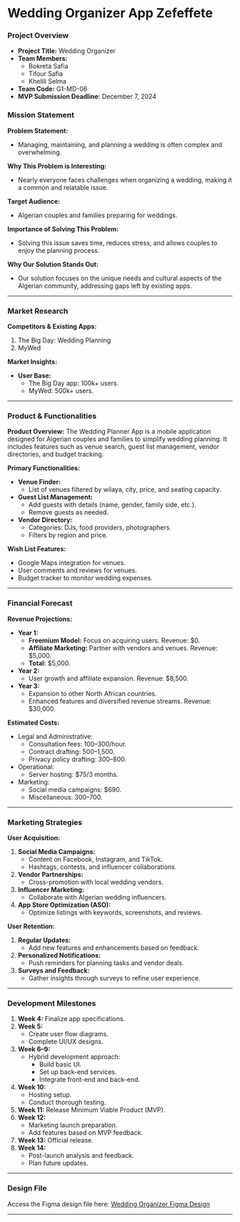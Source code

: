 # Wedding Organizer App Zefeffete

### **Project Overview**
- **Project Title:** Wedding Organizer
- **Team Members:**
  - Bokreta Safia  
  - Tifour Safia  
  - Khelili Selma  
- **Team Code:** G1-MD-06
- **MVP Submission Deadline:** December 7, 2024


### **Mission Statement**
**Problem Statement:**
- Managing, maintaining, and planning a wedding is often complex and overwhelming.

**Why This Problem is Interesting:**
- Nearly everyone faces challenges when organizing a wedding, making it a common and relatable issue.

**Target Audience:**
- Algerian couples and families preparing for weddings.

**Importance of Solving This Problem:**
- Solving this issue saves time, reduces stress, and allows couples to enjoy the planning process.

**Why Our Solution Stands Out:**
- Our solution focuses on the unique needs and cultural aspects of the Algerian community, addressing gaps left by existing apps.

---

### **Market Research**
**Competitors & Existing Apps:**
1. The Big Day: Wedding Planning
2. MyWed

**Market Insights:**
- **User Base:**
  - The Big Day app: 100k+ users.
  - MyWed: 500k+ users.

---

### **Product & Functionalities**
**Product Overview:**
The Wedding Planner App is a mobile application designed for Algerian couples and families to simplify wedding planning. It includes features such as venue search, guest list management, vendor directories, and budget tracking.

**Primary Functionalities:**
- **Venue Finder:**
  - List of venues filtered by wilaya, city, price, and seating capacity.
- **Guest List Management:**
  - Add guests with details (name, gender, family side, etc.).
  - Remove guests as needed.
- **Vendor Directory:**
  - Categories: DJs, food providers, photographers.
  - Filters by region and price.

**Wish List Features:**
- Google Maps integration for venues.
- User comments and reviews for venues.
- Budget tracker to monitor wedding expenses.

---

### **Financial Forecast**
**Revenue Projections:**
- **Year 1:**
  - **Freemium Model:** Focus on acquiring users. Revenue: $0.
  - **Affiliate Marketing:** Partner with vendors and venues. Revenue: $5,000.
  - **Total:** $5,000.
- **Year 2:**
  - User growth and affiliate expansion. Revenue: $8,500.
- **Year 3:**
  - Expansion to other North African countries.
  - Enhanced features and diversified revenue streams. Revenue: $30,000.

**Estimated Costs:**
- Legal and Administrative:
  - Consultation fees: $100–$300/hour.
  - Contract drafting: $500–$1,500.
  - Privacy policy drafting: $300–$800.
- Operational:
  - Server hosting: $75/3 months.
- Marketing:
  - Social media campaigns: $690.
  - Miscellaneous: $300–$700.

---

### **Marketing Strategies**
**User Acquisition:**
1. **Social Media Campaigns:**
   - Content on Facebook, Instagram, and TikTok.
   - Hashtags, contests, and influencer collaborations.
2. **Vendor Partnerships:**
   - Cross-promotion with local wedding vendors.
3. **Influencer Marketing:**
   - Collaborate with Algerian wedding influencers.
4. **App Store Optimization (ASO):**
   - Optimize listings with keywords, screenshots, and reviews.

**User Retention:**
1. **Regular Updates:**
   - Add new features and enhancements based on feedback.
2. **Personalized Notifications:**
   - Push reminders for planning tasks and vendor deals.
3. **Surveys and Feedback:**
   - Gather insights through surveys to refine user experience.

---

### **Development Milestones**
1. **Week 4:** Finalize app specifications.
2. **Week 5:**
   - Create user flow diagrams.
   - Complete UI/UX designs.
3. **Week 6–9:**
   - Hybrid development approach:
     - Build basic UI.
     - Set up back-end services.
     - Integrate front-end and back-end.
4. **Week 10:**
   - Hosting setup.
   - Conduct thorough testing.
5. **Week 11:** Release Minimum Viable Product (MVP).
6. **Week 12:**
   - Marketing launch preparation.
   - Add features based on MVP feedback.
7. **Week 13:** Official release.
8. **Week 14:**
   - Post-launch analysis and feedback.
   - Plan future updates.

---

### **Design File**
Access the Figma design file here: [Wedding Organizer Figma Design](https://www.figma.com/design/yWnuYQqfCNzgQR5jHSgH4N/Mobile-Development-App?node-id=0-1&node-type=canvas&t=k0ppl91xuJPRfzLu-0)

---




